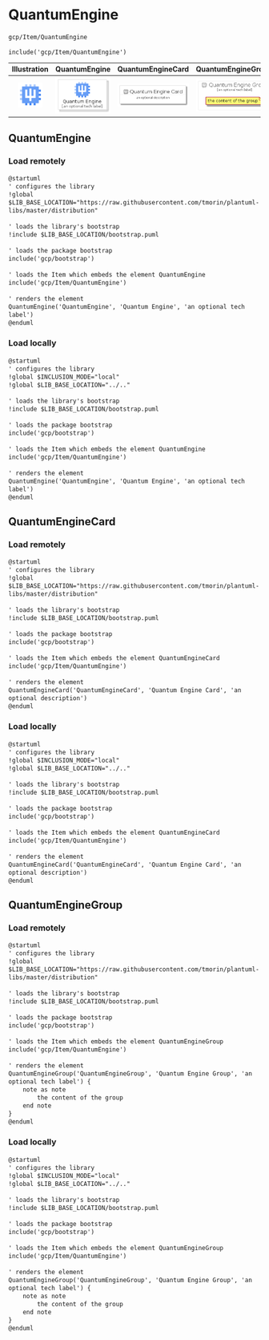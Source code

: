 # QuantumEngine


```text
gcp/Item/QuantumEngine
```

```text
include('gcp/Item/QuantumEngine')
```



| Illustration | QuantumEngine | QuantumEngineCard | QuantumEngineGroup |
| :---: | :---: | :---: | :---: |
| ![illustration for Illustration](../../gcp/Item/QuantumEngine.png) | ![illustration for QuantumEngine](../../gcp/Item/QuantumEngine.Local.png) | ![illustration for QuantumEngineCard](../../gcp/Item/QuantumEngineCard.Local.png) | ![illustration for QuantumEngineGroup](../../gcp/Item/QuantumEngineGroup.Local.png) |




## QuantumEngine

### Load remotely
```plantuml
@startuml
' configures the library
!global $LIB_BASE_LOCATION="https://raw.githubusercontent.com/tmorin/plantuml-libs/master/distribution"

' loads the library's bootstrap
!include $LIB_BASE_LOCATION/bootstrap.puml

' loads the package bootstrap
include('gcp/bootstrap')

' loads the Item which embeds the element QuantumEngine
include('gcp/Item/QuantumEngine')

' renders the element
QuantumEngine('QuantumEngine', 'Quantum Engine', 'an optional tech label')
@enduml
```

### Load locally
```plantuml
@startuml
' configures the library
!global $INCLUSION_MODE="local"
!global $LIB_BASE_LOCATION="../.."

' loads the library's bootstrap
!include $LIB_BASE_LOCATION/bootstrap.puml

' loads the package bootstrap
include('gcp/bootstrap')

' loads the Item which embeds the element QuantumEngine
include('gcp/Item/QuantumEngine')

' renders the element
QuantumEngine('QuantumEngine', 'Quantum Engine', 'an optional tech label')
@enduml
```

## QuantumEngineCard

### Load remotely
```plantuml
@startuml
' configures the library
!global $LIB_BASE_LOCATION="https://raw.githubusercontent.com/tmorin/plantuml-libs/master/distribution"

' loads the library's bootstrap
!include $LIB_BASE_LOCATION/bootstrap.puml

' loads the package bootstrap
include('gcp/bootstrap')

' loads the Item which embeds the element QuantumEngineCard
include('gcp/Item/QuantumEngine')

' renders the element
QuantumEngineCard('QuantumEngineCard', 'Quantum Engine Card', 'an optional description')
@enduml
```

### Load locally
```plantuml
@startuml
' configures the library
!global $INCLUSION_MODE="local"
!global $LIB_BASE_LOCATION="../.."

' loads the library's bootstrap
!include $LIB_BASE_LOCATION/bootstrap.puml

' loads the package bootstrap
include('gcp/bootstrap')

' loads the Item which embeds the element QuantumEngineCard
include('gcp/Item/QuantumEngine')

' renders the element
QuantumEngineCard('QuantumEngineCard', 'Quantum Engine Card', 'an optional description')
@enduml
```

## QuantumEngineGroup

### Load remotely
```plantuml
@startuml
' configures the library
!global $LIB_BASE_LOCATION="https://raw.githubusercontent.com/tmorin/plantuml-libs/master/distribution"

' loads the library's bootstrap
!include $LIB_BASE_LOCATION/bootstrap.puml

' loads the package bootstrap
include('gcp/bootstrap')

' loads the Item which embeds the element QuantumEngineGroup
include('gcp/Item/QuantumEngine')

' renders the element
QuantumEngineGroup('QuantumEngineGroup', 'Quantum Engine Group', 'an optional tech label') {
    note as note
        the content of the group
    end note
}
@enduml
```

### Load locally
```plantuml
@startuml
' configures the library
!global $INCLUSION_MODE="local"
!global $LIB_BASE_LOCATION="../.."

' loads the library's bootstrap
!include $LIB_BASE_LOCATION/bootstrap.puml

' loads the package bootstrap
include('gcp/bootstrap')

' loads the Item which embeds the element QuantumEngineGroup
include('gcp/Item/QuantumEngine')

' renders the element
QuantumEngineGroup('QuantumEngineGroup', 'Quantum Engine Group', 'an optional tech label') {
    note as note
        the content of the group
    end note
}
@enduml
```

